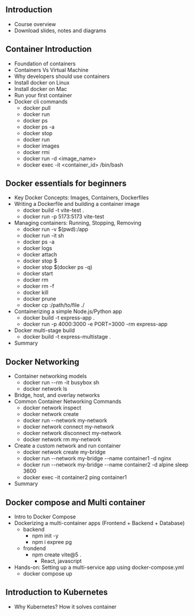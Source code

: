 ## Introduction
  - Course overview
  - Download slides, notes and diagrams
## Container Introduction
  - Foundation of containers
  - Containers Vs Virtual Machine
  - Why developers should use containers
  - Install docker on Linux
  - Install docker on Mac
  - Run your first container
  - Docker cli commands
    - docker pull
    - docker run
    - docker ps
    - docker ps -a
    - docker stop <id>
    - docker run <id>
    - docker images
    - docker rmi <id>
    - docker run -d <image_name>
    - docker exec -it <container_id> /bin/bash
## Docker essentials for beginners
  - Key Docker Concepts: Images, Containers, Dockerfiles
  - Writing a Dockerfile and building a container image
    - docker build -t vite-test .
    - docker run -p 5173:5173 vite-test
  - Managing containers: Running, Stopping, Removing
    - docker run -v $(pwd):/app <image>
    - docker run -it <imagge> sh
    - docker ps -a
    - docker logs <container>
    - docker attach <container>
    - docker stop $<container>
    - docker stop $(docker ps -q)
    - docker start <container>
    - docker rm <container>
    - docker rm -f <container>
    - docker kill <container>
    - docker <container> prune
    - docker cp <container>:/path/to/file ./
  - Containerizing a simple Node.js/Python app
    - docker build -t express-app .
    - docker run -p 4000:3000 -e PORT=3000 -rm express-app
  - Docker multi-stage build
    - docker build -t express-multistage .
  - Summary
## Docker Networking
  - Container networking models
    - docker run --rm -it busybox sh
    - docker network ls
  - Bridge, host, and overlay networks
  - Common Container Networking Commands
    - docker network inspect <network-name>
    - docker network create <network-name>
    - docker run --network my-network <container>
    - docker network connect my-network <container>
    - docker network disconnect my-network <container>
    - docker network rm my-network
  - Create a custom network and run container
    - docker network create my-bridge
    - docker run --network my-bridge --name container1 -d nginx
    - docker run --network my-bridge --name container2 -d alpine sleep 3600
    - docker exec -it container2 ping container1
  - Summary
## Docker compose and Multi container
  - Intro to Docker Compose
  - Dockerizing a multi-container apps (Frontend + Backend + Database)
    - backend
      - npm init -y
      - npm i expree pg
    - frondend
      - npm create vite@5 .
        - React, javascript
  - Hands-on: Setting up a multi-service app using docker-compose.yml
    - docker compose up
## Introduction to Kubernetes
  - Why Kubernetes? How it solves container

